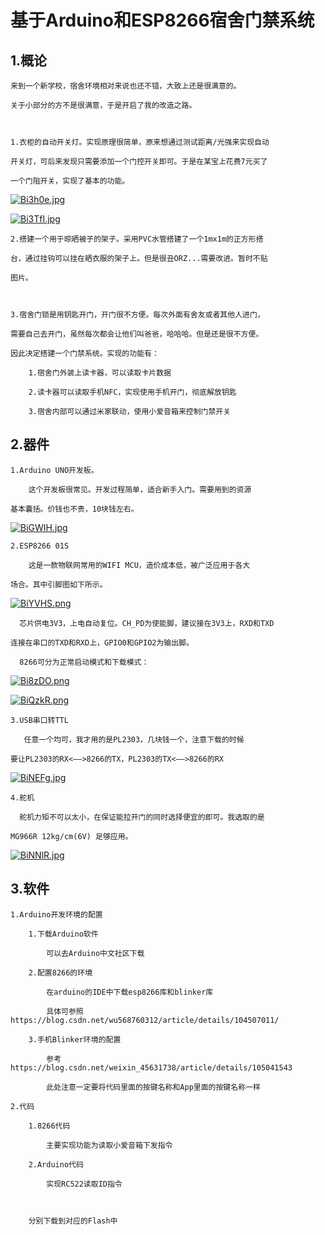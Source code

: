 
# 基于Arduino和ESP8266宿舍门禁系统 #





## 1.概论 ##

    来到一个新学校，宿舍环境相对来说也还不错，大致上还是很满意的。

    关于小部分的方不是很满意，于是开启了我的改造之路。

    

    1.衣柜的自动开关灯。实现原理很简单，原来想通过测试距离/光强来实现自动

    开关灯，可后来发现只需要添加一个门控开关即可。于是在某宝上花费7元买了

    一个门阻开关，实现了基本的功能。

[![Bi3h0e.jpg](https://s1.ax1x.com/2020/10/22/Bi3h0e.jpg)](https://imgchr.com/i/Bi3h0e)

[![Bi3TfI.jpg](https://s1.ax1x.com/2020/10/22/Bi3TfI.jpg)](https://imgchr.com/i/Bi3TfI)



    2.搭建一个用于晾晒被子的架子。采用PVC水管搭建了一个1mx1m的正方形搭

    台，通过挂钩可以挂在晒衣服的架子上。但是很丑ORZ...需要改进。暂时不贴

    图片。



    3.宿舍门锁是用钥匙开门，开门很不方便。每次外面有舍友或者其他人进门，

    需要自己去开门，虽然每次都会让他们叫爸爸，哈哈哈。但是还是很不方便。

    因此决定搭建一个门禁系统。实现的功能有：

        1.宿舍门外装上读卡器，可以读取卡片数据

        2.读卡器可以读取手机NFC，实现使用手机开门，彻底解放钥匙

        3.宿舍内部可以通过米家联动，使用小爱音箱来控制门禁开关

## 2.器件 ##



    1.Arduino UNO开发板。

        这个开发板很常见。开发过程简单，适合新手入门。需要用到的资源

    基本囊括。价钱也不贵，10块钱左右。

[![BiGWIH.jpg](https://s1.ax1x.com/2020/10/22/BiGWIH.jpg)](https://imgchr.com/i/BiGWIH)

    

    2.ESP8266 01S

        这是一款物联网常用的WIFI MCU，造价成本低，被广泛应用于各大

    场合。其中引脚图如下所示。

[![BiYVHS.png](https://s1.ax1x.com/2020/10/22/BiYVHS.png)](https://imgchr.com/i/BiYVHS)

        

      芯片供电3V3，上电自动复位。CH_PD为使能脚，建议接在3V3上，RXD和TXD

    连接在串口的TXD和RXD上，GPIO0和GPIO2为输出脚。

      8266可分为正常启动模式和下载模式：

[![Bi8zDO.png](https://s1.ax1x.com/2020/10/22/Bi8zDO.png)](https://imgchr.com/i/Bi8zDO)



[![BiQzkR.png](https://s1.ax1x.com/2020/10/22/BiQzkR.png)](https://imgchr.com/i/BiQzkR)



    3.USB串口转TTL

       任意一个均可，我才用的是PL2303，几块钱一个，注意下载的时候

    要让PL2303的RX<——>8266的TX，PL2303的TX<——>8266的RX

    

[![BiNEFg.jpg](https://s1.ax1x.com/2020/10/22/BiNEFg.jpg)](https://imgchr.com/i/BiNEFg)



    4.舵机

      舵机力矩不可以太小，在保证能拉开门的同时选择便宜的即可。我选取的是

    MG966R 12kg/cm(6V) 足够应用。

    

[![BiNNlR.jpg](https://s1.ax1x.com/2020/10/22/BiNNlR.jpg)](https://imgchr.com/i/BiNNlR)



## 3.软件 ##



    1.Arduino开发环境的配置

        1.下载Arduino软件

            可以去Arduino中文社区下载

        2.配置8266的环境

            在arduino的IDE中下载esp8266库和blinker库

            具体可参照https://blog.csdn.net/wu568760312/article/details/104507011/

        3.手机Blinker环境的配置

            参考https://blog.csdn.net/weixin_45631738/article/details/105041543

            此处注意一定要将代码里面的按键名称和App里面的按键名称一样

    2.代码

        1.8266代码

            主要实现功能为读取小爱音箱下发指令

        2.Arduino代码

            实现RC522读取ID指令



        分别下载到对应的Flash中
